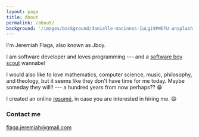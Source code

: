 ```yaml
---
layout: page
title: About
permalink: /about/
background: '/images/background/danielle-macinnes-IuLgi9PWETU-unsplash.jpg'
---
```


<!--
<div class="float-right">
    <img src="/images/jboy-with-starfish(200x200).jpg" />
</div>

<div class="sidebar">
    <img src="/images/Jboy2017-Real-2(200x200).jpg" width="70px" />
</div>
-->

I'm Jeremiah Flaga, also known as Jboy.

I am software developer and loves programming --- and a [software boy scout](https://medium.com/@biratkirat/step-8-the-boy-scout-rule-robert-c-martin-uncle-bob-9ac839778385) wannabe!

I would also like to love mathematics, computer science, music, philosophy, and theology, but it seems like they don't have time for me today. Maybe someday they will!! --- a hundred years from now perhaps?? :grin:


I created an online [resum&eacute;](/resume/), in case you are interested in hiring me. :smile:


<!-- 
I am currently employed by [Mynd Consulting](http://www.myndconsulting.com/), a software development company based in Davao City, Philippines. You might want to contact them for your software needs! _(Please note that the views being presented in this site, including those in my [personal blog](/blog/), are mine alone, and do not represent the views being held by my employer or my coleauges.)_
 -->

### Contact me

[flaga.jeremiah@gmail.com](mailto:flaga.jeremiah@gmail.com)

<!--
King Solomon said that the whole duty of man is to serve God and keep his commandments. We failed on that. But the good news is that someone else did them for us.
-->

<!--
I would someday like to be involved in software projects whose team members likes to practice TDD and who agrees with Uncle Bob Martin on his [_expectations on programmers_](/2017/05/13/expecting-professionalism-by-uncle-bob-martin/).

<small>_I also love music and is able to play simple piano (I'm not an expert on the piano :smile: )_</small>
-->

<!--
 If you have a greenfield software project and needs a team member who thinks (_or wants to think_) like that, please [contact me](mailto:flaga.jeremiah@gmail.com).

### More Information

For more information about why I started this blog, please read [my first post on this blog](/2017/03/12/moving-my-blog-to-github-again/).

My GitHub account: [github.com/jeremiahflaga](https://github.com/jeremiahflaga)

Old GitHub accounts: [github.com/jboyflaga](https://github.com/jboyflaga), [github.com/jboyflaga2](https://github.com/jboyflaga2)

-->
